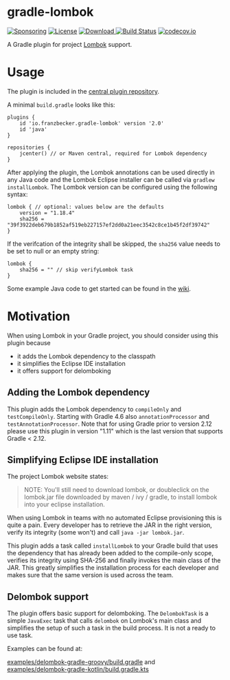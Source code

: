 # gradle-lombok
[![Sponsoring](https://img.shields.io/badge/Sponsored%20by-itemis-0E75BA.svg)](https://www.itemis.com)
[![License](http://img.shields.io/badge/license-Apache_2.0-blue.svg?style=flat)](https://www.apache.org/licenses/LICENSE-2.0.html)
[![Download](https://api.bintray.com/packages/franzbecker/maven/gradle-lombok-plugin/images/download.svg) ](https://bintray.com/franzbecker/maven/gradle-lombok-plugin/_latestVersion)
[![Build Status](https://travis-ci.org/franzbecker/gradle-lombok.svg?branch=master)](https://travis-ci.org/franzbecker/gradle-lombok)
[![codecov.io](http://codecov.io/github/franzbecker/gradle-lombok/coverage.svg?branch=master)](http://codecov.io/github/franzbecker/gradle-lombok?branch=master)


A Gradle plugin for project [Lombok](https://projectlombok.org) support.

# Usage
The plugin is included in the [central plugin repository](https://plugins.gradle.org/plugin/io.franzbecker.gradle-lombok/2.0). 

A minimal `build.gradle` looks like this:

    plugins {
        id 'io.franzbecker.gradle-lombok' version '2.0'
        id 'java'
    }
    
    repositories {
        jcenter() // or Maven central, required for Lombok dependency
    }

After applying the plugin, the Lombok annotations can be used directly in any Java code and the Lombok Eclipse installer can be called via `gradlew installLombok`. The Lombok version can be configured using the following syntax:

    lombok { // optional: values below are the defaults
        version = "1.18.4"
        sha256 = "39f3922deb679b1852af519eb227157ef2dd0a21eec3542c8ce1b45f2df39742"
    }

If the verifcation of the integrity shall be skipped, the `sha256` value needs to be set to null or an empty string:

    lombok {
        sha256 = "" // skip verifyLombok task
    }

Some example Java code to get started can be found in the [wiki](https://github.com/franzbecker/gradle-lombok/wiki/Lombok-getting-started).


# Motivation

When using Lombok in your Gradle project, you should consider using this plugin because

* it adds the Lombok dependency to the classpath
* it simplifies the Eclipse IDE installation
* it offers support for delomboking

## Adding the Lombok dependency

This plugin adds the Lombok dependency to `compileOnly` and `testCompileOnly`. Starting with Gradle 4.6 also `annotationProcessor` and `testAnnotationProcessor`.
Note that for using Gradle prior to version 2.12 please use this plugin in version "1.11" which is the last version that supports Gradle < 2.12.

## Simplifying Eclipse IDE installation

The project Lombok website states:
> NOTE: You'll still need to download lombok, or doubleclick on the lombok.jar file downloaded by maven / ivy / gradle, to install lombok into your eclipse installation.
 
When using Lombok in teams with no automated Eclipse provisioning this is quite a pain. Every developer has to retrieve the JAR in the right version, verify its integrity (some won't) and call `java -jar lombok.jar`.

This plugin adds a task called `installLombok` to your Gradle build that uses the dependency that has already been added to the compile-only scope, verifies its integrity using SHA-256 and finally invokes the main class of the JAR. This greatly simplifies the installation process for each developer and makes sure that the same version is used across the team.

## Delombok support

The plugin offers basic support for delomboking. The `DelombokTask` is a simple `JavaExec` task that calls `delombok` on Lombok's main class and simplifies the setup of such a task in the build process. It is not a ready to use task.

Examples can be found at:

[examples/delombok-gradle-groovy/build.gradle](examples/delombok-gradle-groovy/build.gradle) and<br/>
[examples/delombok-gradle-kotlin/build.gradle.kts](examples/delombok-gradle-kotlin/build.gradle.kts)
